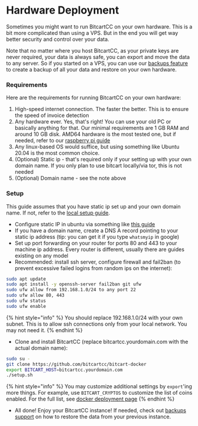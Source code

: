 # Hardware Deployment

Sometimes you might want to run BitcartCC on your own hardware. This is a bit more complicated than using a VPS. But in the end you will get way better security and control over your data.

Note that no matter where you host BitcartCC, as your private keys are never required, your data is always safe, you can export and move the data to any server. So if you started on a VPS, you can use our [backups feature](../guides/backups.md) to create a backup of all your data and restore on your own hardware.

### Requirements

Here are the requirements for running BitcartCC on your own hardware:

1. High-speed internet connection. The faster the better. This is to ensure the speed of invoice detection
2. Any hardware ever. Yes, that's right! You can use your old PC or basically anything for that. Our minimal requirements are 1 GB RAM and around 10 GB disk. AMD64 hardware is the most tested one, but if needed, refer to our [raspberry pi guide](broken-reference)
3. Any linux-based OS would suffice, but using something like Ubuntu 20.04 is the most common choice.
4. (Optional) Static ip - that's required only if your setting up with your own domain name. If you only plan to use bitcart locally/via tor, this is not needed
5. (Optional) Domain name - see the note above

### Setup

This guide assumes that you have static ip set up and your own domain name. If not, refer to the [local setup guide](local-deployment.md).

* Configure static IP in ubuntu via something like [this guide](https://linuxconfig.org/how-to-configure-static-ip-address-on-ubuntu-18-10-cosmic-cuttlefish-linux)
* If you have a domain name, create a DNS A record pointing to your static ip address (tip: you can get it if you type `whatsmyip` in google)
* Set up port forwarding on your router for ports 80 and 443 to your machine ip address. Every router is different, usually there are guides existing on any model
* Recommended: install ssh server, configure firewall and fail2ban (to prevent excessive failed logins from random ips on the internet):

```bash
sudo apt update
sudo apt install -y openssh-server fail2ban git ufw
sudo ufw allow from 192.168.1.0/24 to any port 22
sudo ufw allow 80, 443
sudo ufw status
sudo ufw enable
```

{% hint style="info" %}
You should replace 192.168.1.0/24 with your own subnet. This is to allow ssh connections only from your local network. You may not need it.
{% endhint %}

* Clone and install BitcartCC (replace bitcartcc.yourdomain.com with the actual domain name):

```bash
sudo su -
git clone https://github.com/bitcartcc/bitcart-docker
export BITCART_HOST=bitcartcc.yourdomain.com
./setup.sh
```

{% hint style="info" %}
You may customize additional settings by `export`'ing more things. For example, use `BITCART_CRYPTOS` to customize the list of coins enabled. For the full list, see [docker deployment page](docker.md#configuration)
{% endhint %}

* All done! Enjoy your BitcartCC instance! If needed, check out [backups support](../guides/backups.md) on how to restore the data from your previous instance.
